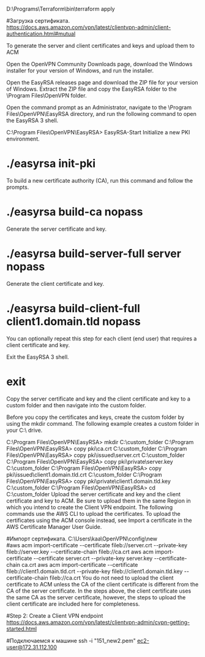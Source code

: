 D:\Programs\Terraform\bin\terraform apply


#Загрузка сертификата.
https://docs.aws.amazon.com/vpn/latest/clientvpn-admin/client-authentication.html#mutual


To generate the server and client certificates and keys and upload them to ACM

Open the OpenVPN Community Downloads page, download the Windows installer for your version of Windows, and run the installer.

Open the EasyRSA releases page and download the ZIP file for your version of Windows. Extract the ZIP file and copy the EasyRSA folder to the \Program Files\OpenVPN folder.

Open the command prompt as an Administrator, navigate to the \Program Files\OpenVPN\EasyRSA directory, and run the following command to open the EasyRSA 3 shell.

C:\Program Files\OpenVPN\EasyRSA> EasyRSA-Start
Initialize a new PKI environment.

# ./easyrsa init-pki
To build a new certificate authority (CA), run this command and follow the prompts.

# ./easyrsa build-ca nopass
Generate the server certificate and key.

# ./easyrsa build-server-full server nopass
Generate the client certificate and key.

# ./easyrsa build-client-full client1.domain.tld nopass
You can optionally repeat this step for each client (end user) that requires a client certificate and key.

Exit the EasyRSA 3 shell.

# exit
Copy the server certificate and key and the client certificate and key to a custom folder and then navigate into the custom folder.

Before you copy the certificates and keys, create the custom folder by using the mkdir command. The following example creates a custom folder in your C:\ drive.

C:\Program Files\OpenVPN\EasyRSA> mkdir C:\custom_folder
C:\Program Files\OpenVPN\EasyRSA> copy pki\ca.crt C:\custom_folder
C:\Program Files\OpenVPN\EasyRSA> copy pki\issued\server.crt C:\custom_folder
C:\Program Files\OpenVPN\EasyRSA> copy pki\private\server.key C:\custom_folder
C:\Program Files\OpenVPN\EasyRSA> copy pki\issued\client1.domain.tld.crt C:\custom_folder
C:\Program Files\OpenVPN\EasyRSA> copy pki\private\client1.domain.tld.key C:\custom_folder
C:\Program Files\OpenVPN\EasyRSA> cd C:\custom_folder
Upload the server certificate and key and the client certificate and key to ACM. Be sure to upload them in the same Region in which you intend to create the Client VPN endpoint. The following commands use the AWS CLI to upload the certificates. To upload the certificates using the ACM console instead, see Import a certificate in the AWS Certificate Manager User Guide.


#Импорт сертификата. C:\Users\kaa\OpenVPN\config\new\
#aws acm import-certificate --certificate fileb://server.crt --private-key fileb://server.key --certificate-chain fileb://ca.crt
aws acm import-certificate --certificate server.crt --private-key server.key --certificate-chain ca.crt
aws acm import-certificate --certificate fileb://client1.domain.tld.crt --private-key fileb://client1.domain.tld.key --certificate-chain fileb://ca.crt
You do not need to upload the client certificate to ACM unless the CA of the client certificate is different from the CA of the server certificate. In the steps above, the client certificate uses the same CA as the server certificate, however, the steps to upload the client certificate are included here for completeness.


#Step 2: Create a Client VPN endpoint
https://docs.aws.amazon.com/vpn/latest/clientvpn-admin/cvpn-getting-started.html

#Подключаемся к машине
ssh -i "151_new2.pem" ec2-user@172.31.112.100